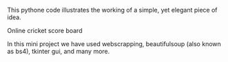 This pythone code illustrates the working of a simple, yet elegant piece of idea.

Online cricket score board


In this mini project we have used webscrapping, beautifulsoup (also known as bs4), tkinter gui, and many more.
